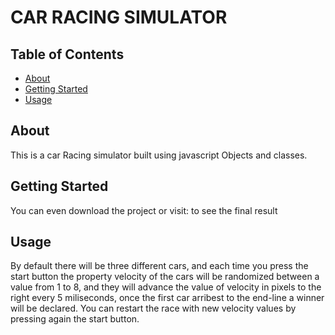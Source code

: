 # CAR RACING SIMULATOR

## Table of Contents

- [About](#about)
- [Getting Started](#getting_started)
- [Usage](#usage)

## About <a name = "about"></a>

This is a car Racing simulator built using javascript Objects and classes.

## Getting Started <a name = "getting_started"></a>

You can even download the project or visit: to see the final result

## Usage <a name = "usage"></a>

By default there will be three different cars, and each time you press the start button the property velocity of the cars will be randomized between a value from 1 to 8, and they will advance the value of velocity in pixels to the right every 5 miliseconds, once the first car arribest to the end-line a winner will be declared. You can restart the race with new velocity values by pressing again the start button.
